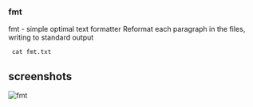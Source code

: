 ### fmt
fmt - simple optimal text formatter Reformat each
paragraph in the files, writing to standard output
```
 cat fmt.txt
```

## screenshots
![fmt](screenshots/fmt.jpg)
